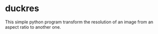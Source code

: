 # duckres

This simple python program transform the resolution of an image from an aspect ratio to another one.
